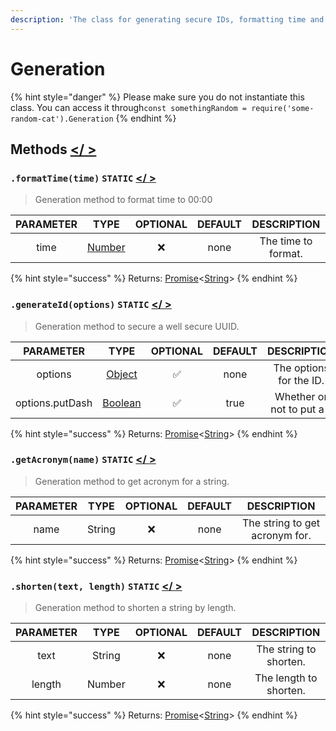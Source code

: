 ```yaml
---
description: 'The class for generating secure IDs, formatting time and much more...'
---
```


# Generation

{% hint style="danger" %}
Please make sure you do not instantiate this class. You can access it through`const somethingRandom = require('some-random-cat').Generation`
{% endhint %}

## Methods                                                                                                     [&lt;/ &gt;](https://github.com/Aktindo/some-random-cat/blob/dev/src/Generation.js)

### `.formatTime(time)` `STATIC`                                                                                [ &lt;/ &gt;](https://github.com/Aktindo/some-random-cat/blob/dev/src/Generation.js#L47)

> Generation method to format time to 00:00

| PARAMETER | TYPE | OPTIONAL | DEFAULT | DESCRIPTION |
| :---: | :---: | :---: | :---: | :---: |
| time | [Number](https://developer.mozilla.org/en-US/docs/Web/JavaScript/Reference/Global_Objects/Number) | ❌ | none | The time to format. |

{% hint style="success" %}
Returns: [Promise](https://developer.mozilla.org/en-US/docs/Web/JavaScript/Reference/Global_Objects/Promise)&lt;[String](https://developer.mozilla.org/en-US/docs/Web/JavaScript/Reference/Global_Objects/String)&gt;
{% endhint %}

### `.generateId(options)` `STATIC`                                                                         [ &lt;/ &gt;](https://github.com/Aktindo/some-random-cat/blob/dev/src/Generation.js#L11)

> Generation method to secure a well secure UUID.

| PARAMETER | TYPE | OPTIONAL | DEFAULT | DESCRIPTION |
| :---: | :---: | :---: | :---: | :---: |
| options | [Object](https://developer.mozilla.org/en-US/docs/Web/JavaScript/Reference/Global_Objects/Object) | ✅ | none | The options for the ID. |
| options.putDash | [Boolean](https://developer.mozilla.org/en-US/docs/Web/JavaScript/Reference/Global_Objects/Boolean) | ✅ | true | Whether or not to put a `-` |

{% hint style="success" %}
Returns: [Promise](https://developer.mozilla.org/en-US/docs/Web/JavaScript/Reference/Global_Objects/Promise)&lt;[String](https://developer.mozilla.org/en-US/docs/Web/JavaScript/Reference/Global_Objects/String)&gt;
{% endhint %}

### `.getAcronym(name)` `STATIC`                                                                                [ &lt;/ &gt;](https://github.com/Aktindo/some-random-cat/blob/dev/src/Generation.js#L61)

> Generation method to get acronym for a string.

| PARAMETER | TYPE | OPTIONAL | DEFAULT | DESCRIPTION |
| :---: | :---: | :---: | :---: | :---: |
| name | String | ❌ | none | The string to get acronym for. |

{% hint style="success" %}
Returns: [Promise](https://developer.mozilla.org/en-US/docs/Web/JavaScript/Reference/Global_Objects/Promise)&lt;[String](https://developer.mozilla.org/en-US/docs/Web/JavaScript/Reference/Global_Objects/String)&gt;
{% endhint %}

### `.shorten(text, length)` `STATIC`                                                                    [ &lt;/ &gt;](https://github.com/Aktindo/some-random-cat/blob/dev/src/Generation.js#L36)

> Generation method to shorten a string by length.

| PARAMETER | TYPE | OPTIONAL | DEFAULT | DESCRIPTION |
| :---: | :---: | :---: | :---: | :---: |
| text | String | ❌ | none | The string to shorten. |
| length | Number | ❌ | none | The length to shorten. |

{% hint style="success" %}
Returns: [Promise](https://developer.mozilla.org/en-US/docs/Web/JavaScript/Reference/Global_Objects/Promise)&lt;[String](https://developer.mozilla.org/en-US/docs/Web/JavaScript/Reference/Global_Objects/String)&gt;
{% endhint %}


